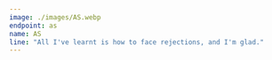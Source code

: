 ```yaml
---
image: ./images/AS.webp
endpoint: as
name: AS
line: "All I've learnt is how to face rejections, and I'm glad."
---
```

